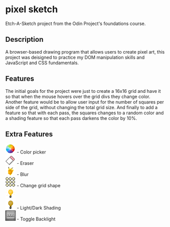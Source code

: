 # pixel sketch
Etch-A-Sketch project from the Odin Project's foundations course.

## Description
A browser-based drawing program that allows users to create pixel art, this project
was deisigned to practice my DOM manipulation skills and JavaScript and CSS fundamentals.

## Features
The initial goals for the project were just to create a 16x16 grid and have it so that when the mouse hovers over the grid divs they change color. Another feature would be to allow user input for the number of squares per side of the grid, without changing the total grid size. And finally to add a feature so that with each pass, the squares changes to a random color and a shading feature so that each pass darkens the color by 10%.

## Extra Features
![Color Picker](images/color-picker.png) - Color picker
<br>
![Eraser](images/eraser.png) - Eraser
<br>
![Blur](images/blur.png) - Blur
<br>
![Circle Grid](images/circle-grid.png) - Change grid shape
<br>
![Lighter](images/lighter.png)
<br>
![Darker](images/darker.png) - Light/Dark Shading
<br>
![Backlight](images/backlight.png) - Toggle Backlight
<br>
